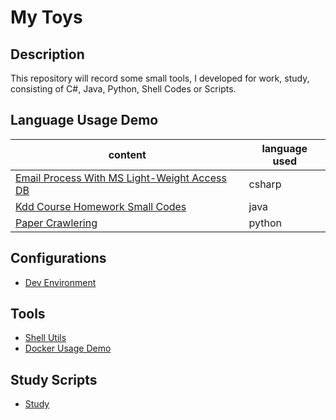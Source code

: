 # My Toys

## Description

This repository will record some small tools, I developed for work, study,
consisting of C#, Java, Python, Shell Codes or Scripts.

## Language Usage Demo

content | language used
--- | ---
[Email Process With MS Light-Weight Access DB](Languages/Csharp/EmailProcess) | csharp
[Kdd Course Homework Small Codes](Languages/Java/KddCourseHomework) | java
[Paper Crawlering](Languages/Python/PaperProcess) | python

## Configurations 

- [Dev Environment](Dev-Env-Config)

## Tools

- [Shell Utils](Tools/Shell) 
- [Docker Usage Demo](Tools/Docker)

## Study Scripts

- [Study](StudySnippets)
